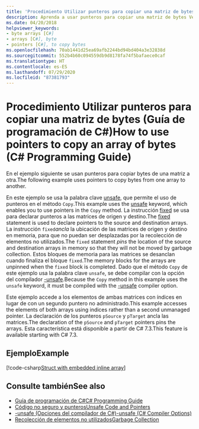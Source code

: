```yaml
---
title: 'Procedimiento Utilizar punteros para copiar una matriz de bytes: Guía de programación de C#'
description: Aprenda a usar punteros para copiar una matriz de bytes Vea un ejemplo de código y examine los recursos adicionales disponibles.
ms.date: 04/20/2018
helpviewer_keywords:
- byte arrays [C#]
- arrays [C#], byte
- pointers [C#], to copy bytes
ms.openlocfilehash: 70ab1441d25ea69afb2244bd94bd404a3e32838d
ms.sourcegitcommit: 552b4b60c094559db9d8178fa74f5bafaece0caf
ms.translationtype: HT
ms.contentlocale: es-ES
ms.lasthandoff: 07/29/2020
ms.locfileid: "87381793"
---
```

# <a name="how-to-use-pointers-to-copy-an-array-of-bytes-c-programming-guide"></a><span data-ttu-id="fb1ba-104">Procedimiento Utilizar punteros para copiar una matriz de bytes (Guía de programación de C#)</span><span class="sxs-lookup"><span data-stu-id="fb1ba-104">How to use pointers to copy an array of bytes (C# Programming Guide)</span></span>

<span data-ttu-id="fb1ba-105">En el ejemplo siguiente se usan punteros para copiar bytes de una matriz a otra.</span><span class="sxs-lookup"><span data-stu-id="fb1ba-105">The following example uses pointers to copy bytes from one array to another.</span></span>

<span data-ttu-id="fb1ba-106">En este ejemplo se usa la palabra clave [unsafe](../../language-reference/keywords/unsafe.md), que permite el uso de punteros en el método `Copy`.</span><span class="sxs-lookup"><span data-stu-id="fb1ba-106">This example uses the [unsafe](../../language-reference/keywords/unsafe.md) keyword, which enables you to use pointers in the `Copy` method.</span></span> <span data-ttu-id="fb1ba-107">La instrucción [fixed](../../language-reference/keywords/fixed-statement.md) se usa para declarar punteros a las matrices de origen y destino.</span><span class="sxs-lookup"><span data-stu-id="fb1ba-107">The [fixed](../../language-reference/keywords/fixed-statement.md) statement is used to declare pointers to the source and destination arrays.</span></span> <span data-ttu-id="fb1ba-108">La instrucción `fixed`*ancla* la ubicación de las matrices de origen y destino en memoria, para que no puedan ser desplazadas por la recolección de elementos no utilizados.</span><span class="sxs-lookup"><span data-stu-id="fb1ba-108">The `fixed` statement *pins* the location of the source and destination arrays in memory so that they will not be moved by garbage collection.</span></span> <span data-ttu-id="fb1ba-109">Estos bloques de memoria para las matrices se desanclan cuando finaliza el bloque `fixed`.</span><span class="sxs-lookup"><span data-stu-id="fb1ba-109">The memory blocks for the arrays are unpinned when the `fixed` block is completed.</span></span> <span data-ttu-id="fb1ba-110">Dado que el método `Copy` de este ejemplo usa la palabra clave `unsafe`, se debe compilar con la opción del compilador [-unsafe](../../language-reference/compiler-options/unsafe-compiler-option.md).</span><span class="sxs-lookup"><span data-stu-id="fb1ba-110">Because the `Copy` method in this example uses the `unsafe` keyword, it must be compiled with the [-unsafe](../../language-reference/compiler-options/unsafe-compiler-option.md) compiler option.</span></span>

<span data-ttu-id="fb1ba-111">Este ejemplo accede a los elementos de ambas matrices con índices en lugar de con un segundo puntero no administrado.</span><span class="sxs-lookup"><span data-stu-id="fb1ba-111">This example accesses the elements of both arrays using indices rather than a second unmanaged pointer.</span></span> <span data-ttu-id="fb1ba-112">La declaración de los punteros `pSource` y `pTarget` ancla las matrices.</span><span class="sxs-lookup"><span data-stu-id="fb1ba-112">The declaration of the `pSource` and `pTarget` pointers pins the arrays.</span></span> <span data-ttu-id="fb1ba-113">Esta característica está disponible a partir de C# 7.3.</span><span class="sxs-lookup"><span data-stu-id="fb1ba-113">This feature is available starting with C# 7.3.</span></span>

## <a name="example"></a><span data-ttu-id="fb1ba-114">Ejemplo</span><span class="sxs-lookup"><span data-stu-id="fb1ba-114">Example</span></span>

[!code-csharp[Struct with embedded inline array](snippets/FixedKeywordExamples.cs#8)]

## <a name="see-also"></a><span data-ttu-id="fb1ba-115">Consulte también</span><span class="sxs-lookup"><span data-stu-id="fb1ba-115">See also</span></span>

- [<span data-ttu-id="fb1ba-116">Guía de programación de C#</span><span class="sxs-lookup"><span data-stu-id="fb1ba-116">C# Programming Guide</span></span>](../index.md)
- [<span data-ttu-id="fb1ba-117">Código no seguro y punteros</span><span class="sxs-lookup"><span data-stu-id="fb1ba-117">Unsafe Code and Pointers</span></span>](index.md)
- [<span data-ttu-id="fb1ba-118">-unsafe (Opciones del compilador de C#)</span><span class="sxs-lookup"><span data-stu-id="fb1ba-118">-unsafe (C# Compiler Options)</span></span>](../../language-reference/compiler-options/unsafe-compiler-option.md)
- [<span data-ttu-id="fb1ba-119">Recolección de elementos no utilizados</span><span class="sxs-lookup"><span data-stu-id="fb1ba-119">Garbage Collection</span></span>](../../../standard/garbage-collection/index.md)
